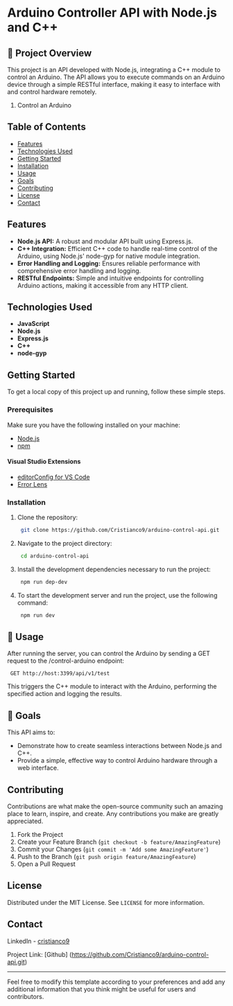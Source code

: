 # Arduino Controller API with Node.js and C++

## 🚀 Project Overview
This project is an API developed with Node.js, integrating a C++ module to
control an Arduino. The API allows you to execute commands on an Arduino device
through a simple RESTful interface, making it easy to interface with and control
hardware remotely.

1. Control an Arduino

## Table of Contents

- [Features](#features)
- [Technologies Used](#technologies-used)
- [Getting Started](#getting-started)
- [Installation](#installation)
- [Usage](#usage)
- [Goals](#Goals)
- [Contributing](#contributing)
- [License](#license)
- [Contact](#contact)

## Features

- **Node.js API:** A robust and modular API built using Express.js.
- **C++ Integration:** Efficient C++ code to handle real-time control of the Arduino, using Node.js' node-gyp for native module integration.
- **Error Handling and Logging:** Ensures reliable performance with comprehensive error handling and logging.
- **RESTful Endpoints:** Simple and intuitive endpoints for controlling Arduino actions, making it accessible from any HTTP client.

## Technologies Used

- **JavaScript**
- **Node.js**
- **Express.js**
- **C++**
- **node-gyp**

## Getting Started

To get a local copy of this project up and running, follow these simple steps.

### Prerequisites

Make sure you have the following installed on your machine:

- [Node.js](https://nodejs.org/en/)
- [npm](https://www.npmjs.com/)

#### Visual Studio Extensions
- [editorConfig for VS Code](https://marketplace.visualstudio.com/items?itemName=EditorConfig.EditorConfig)
- [Error Lens](https://marketplace.visualstudio.com/items?itemName=usernamehw.errorlens)

### Installation

1. Clone the repository:

   ```sh
    git clone https://github.com/Cristianco9/arduino-control-api.git
   ```

2. Navigate to the project directory:

   ```sh
    cd arduino-control-api
   ```

3. Install the development dependencies necessary to run the project:

   ```sh
    npm run dep-dev
   ```

4. To start the development server and run the project, use the following command:

   ```sh
    npm run dev
   ```

## 📡  Usage

After running the server, you can control the Arduino by sending a GET request
to the /control-arduino endpoint:

   ```
    GET http://host:3399/api/v1/test
   ```

This triggers the C++ module to interact with the Arduino, performing the specified action and logging the results.

## 🧠 Goals

This API aims to:

- Demonstrate how to create seamless interactions between Node.js and C++.
- Provide a simple, effective way to control Arduino hardware through a web
interface.

## Contributing

Contributions are what make the open-source community such an amazing place to
learn, inspire, and create. Any contributions you make are greatly appreciated.

1. Fork the Project
2. Create your Feature Branch (`git checkout -b feature/AmazingFeature`)
3. Commit your Changes (`git commit -m 'Add some AmazingFeature'`)
4. Push to the Branch (`git push origin feature/AmazingFeature`)
5. Open a Pull Request

## License
Distributed under the MIT License. See `LICENSE` for more information.

## Contact
LinkedIn - [cristianco9](https://www.linkedin.com/in/cristianco9/)

Project Link: [Github]
(https://github.com/Cristianco9/arduino-control-api.git)

---

Feel free to modify this template according to your preferences and add any
additional information that you think might be useful for users and contributors.
